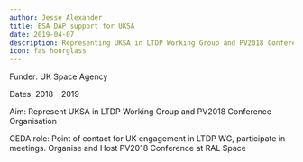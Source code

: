 ```yaml
---
author: Jesse Alexander
title: ESA DAP support for UKSA
date: 2019-04-07
description: Representing UKSA in LTDP Working Group and PV2018 Conference Organisation
icon: fas hourglass
---
```

Funder: UK Space Agency

Dates: 2018 - 2019

Aim: Represent UKSA in LTDP Working Group and PV2018 Conference Organisation

CEDA role: Point of contact for UK engagement in LTDP WG, participate in meetings. Organise and Host PV2018 Conference at RAL Space
